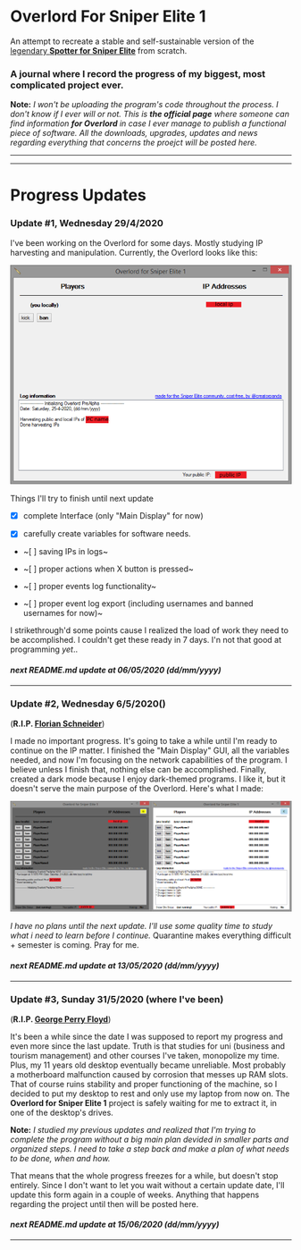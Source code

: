 # Overlord For Sniper Elite 1
An attempt to recreate a stable and self-sustainable version of the [legendary **Spotter for Sniper Elite**](https://github.com/creatorpanda/OverlordForSniperElite1/blob/master/pics/Legendary%20Spotter.png) from scratch.

### A journal where I record the progress of my biggest, most complicated project ever.

**Note:** *I won't be uploading the program's code throughout the process. I don't know if I ever will or not. This is **the official page** where someone can find information **for Overlord** in case I ever manage to publish a functional piece of software. All the downloads, upgrades, updates and news regarding everything that concerns the proejct will be posted here.*

---
---
# Progress Updates


### Update #1, Wednesday 29/4/2020 

I've been working on the Overlord for some days. Mostly studying IP harvesting and manipulation. Currently, the Overlord looks like this:

![Overlord for Sniper Elite 1](https://github.com/creatorpanda/OverlordForSniperElite1/blob/master/pics/Overlord3.png)

Things I'll try to finish until next update

- [x] complete Interface (only "Main Display" for now)

- [x] carefully create variables for software needs.  

- ~[ ] saving IPs in logs~

- ~[ ] proper actions when X button is pressed~

- ~[ ] proper events log functionality~

- ~[ ] proper event log export (including usernames and banned usernames for now)~

I strikethrough'd some points cause I realized the load of work they need to be accomplished. I couldn't get these ready in 7 days. I'n not that good at programming *yet*..

#### ***next README.md update at 06/05/2020 (dd/mm/yyyy)***

---
### Update #2, Wednesday 6/5/2020()
(**R.I.P. [Florian Schneider](https://en.wikipedia.org/wiki/Florian_Schneider)**) 

I made no important progress. It's going to take a while until I'm ready to continue on the IP matter. I finished the "Main Display" GUI, all the variables needed, and now I'm focusing on the network capabilities of the program. I believe unless I finish that, nothing else can be accomplished. Finally, created a dark mode because I enjoy dark-themed programs. I like it, but it doesn't serve the main purpose of the Overlord. Here's what I made:

![Dark Mode](https://github.com/creatorpanda/OverlordForSniperElite1/blob/master/pics/DarkMode.png)

*I have no plans until the next update. I'll use some quality time to study what i need to learn before I continue.*
Quarantine makes everything difficult + semester is coming. Pray for me.

#### ***next README.md update at 13/05/2020 (dd/mm/yyyy)***

---
### Update #3, Sunday 31/5/2020 (where I've been)
(**R.I.P. [George Perry Floyd](https://en.wikipedia.org/wiki/Death_of_George_Floyd)**)

It's been a while since the date I was supposed to report my progress and even more since the last update.
Truth is that studies for uni (business and tourism management) and other courses I've taken, monopolize my time.
Plus, my 11 years old desktop eventually became unreliable. Most probably a motherboard malfunction caused by corrosion that messes up RAM slots. That of course ruins stability and proper functioning of the machine, so I decided to put my desktop to rest and only use my laptop from now on. The **Overlord for Sniper Elite 1** project is safely waiting for me to extract it, in one of the desktop's drives.

**Note:** *I studied my previous updates and realized that I'm trying to complete the program without a big main plan devided in smaller parts and organized steps. I need to take a step back and make a plan of what needs to be done, when and how.*

That means that the whole progress freezes for a while, but doesn't stop entirely. Since I don't want to let you wait without a certain update date, I'll update this form again in a couple of weeks. Anything that happens regarding the project until then will be posted here.

#### ***next README.md update at 15/06/2020 (dd/mm/yyyy)***

---
